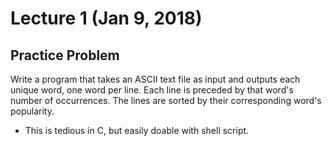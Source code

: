 # Lecture 1 (Jan 9, 2018)
## Practice Problem

Write a program that takes an ASCII text file as input and outputs each unique word, one word per line. Each line is preceded by that word's number of occurrences. The lines are sorted by their corresponding word's popularity.

* This is tedious in C, but easily doable with shell script.
